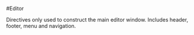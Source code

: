 #Editor

Directives only used to construct the main editor window. Includes header, footer, menu and navigation.
